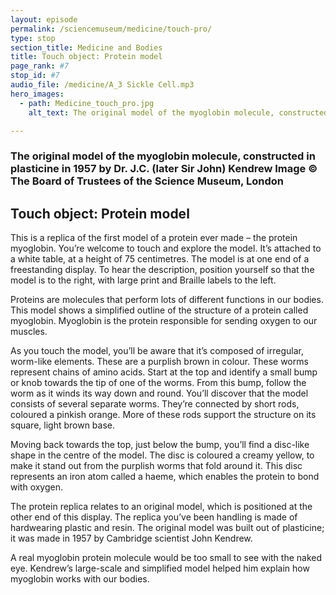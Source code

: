 ```yaml
---
layout: episode
permalink: /sciencemuseum/medicine/touch-pro/
type: stop
section_title: Medicine and Bodies
title: Touch object: Protein model
page_rank: #7
stop_id: #7
audio_file: /medicine/A_3 Sickle Cell.mp3
hero_images:
  - path: Medicine_touch_pro.jpg
    alt_text: The original model of the myoglobin molecule, constructed in plasticine in 1957 by Dr. J.C. (later Sir John) Kendrew Image © The Board of Trustees of the Science Museum, London

---
```


### The original model of the myoglobin molecule, constructed in plasticine in 1957 by Dr. J.C. (later Sir John) Kendrew Image © The Board of Trustees of the Science Museum, London

## Touch object: Protein model

This is a replica of the first model of a protein ever made – the protein myoglobin. You’re welcome to touch and explore the model. It’s attached to a white table, at a height of 75 centimetres. The model is at one end of a freestanding display. To hear the description, position yourself so that the model is to the right, with large print and Braille labels to the left.  

Proteins are molecules that perform lots of different functions in our bodies. This model shows a simplified outline of the structure of a protein called myoglobin. Myoglobin is the protein responsible for sending oxygen to our muscles.   

As you touch the model, you’ll be aware that it’s composed of irregular, worm-like elements. These are a purplish brown in colour. These worms represent chains of amino acids. Start at the top and identify a small bump or knob towards the tip of one of the worms. From this bump, follow the worm as it winds its way down and round. You’ll discover that the model consists of several separate worms. They’re connected by short rods, coloured a pinkish orange. More of these rods support the structure on its square, light brown base.  

Moving back towards the top, just below the bump, you’ll find a disc-like shape in the centre of the model. The disc is coloured a creamy yellow, to make it stand out from the purplish worms that fold around it. This disc represents an iron atom called a haeme, which enables the protein to bond with oxygen.

The protein replica relates to an original model, which is positioned at the other end of this display. The replica you’ve been handling is made of hardwearing plastic and resin. The original model was built out of plasticine; it was made in 1957 by Cambridge scientist John Kendrew.  

A real myoglobin protein molecule would be too small to see with the naked eye.  Kendrew’s large-scale and simplified model helped him explain how myoglobin works with our bodies.
